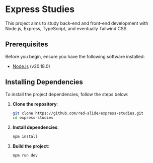 # Express Studies

This project aims to study back-end and front-end development with Node.js, Express, TypeScript, and eventually Tailwind CSS.

## Prerequisites

Before you begin, ensure you have the following software installed:

- [Node.js](https://nodejs.org/en) (v20.18.0)

## Installing Dependencies

To install the project dependencies, follow the steps below:

1. **Clone the repository**:

   ```bash
   git clone https://github.com/red-slide/express-studies.git
   cd express-studies

2. **Install dependencies**:
   ```bash
   npm install

3. **Build the project**:
   ```bash
   npm run dev
